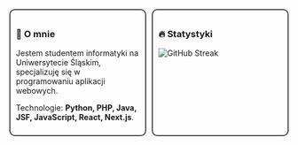 <div style="display: flex; gap: 10px;">
  <div style="flex: 1; padding: 10px; border: 2px solid #444; border-radius: 10px;">
    <h3>📌 O mnie</h3>
    <p>Jestem studentem informatyki na Uniwersytecie Śląskim, specjalizuję się w programowaniu aplikacji webowych.</p>
    <p>Technologie: <strong>Python, PHP, Java, JSF, JavaScript, React, Next.js</strong>.</p>
  </div>
  <div style="flex: 1; padding: 10px; border: 2px solid #444; border-radius: 10px;">
    <h3>🔥 Statystyki</h3>
    <img src="https://streak-stats.demolab.com?user=Twiggiermaen21&theme=dark&short_numbers=true" alt="GitHub Streak">
  </div>
</div>
